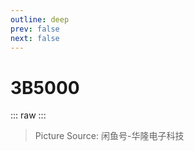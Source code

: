```yaml
---
outline: deep
prev: false
next: false
---
```

# 3B5000

::: raw
<ClientOnly>
    <CpuTable chips="3B5000" />
</ClientOnly>
:::

> Picture Source: 闲鱼号-华隆电子科技

<script setup>
    import CpuTable from "@/.vitepress/theme/components/chips/cpu_table.vue"
</script>